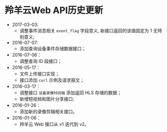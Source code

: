 # 羚羊云Web API历史更新

* 2017-03-03:
    - 调整事件消息相关 `event_flag` 字段意义, 新接口返回的该值固定为 1 无特别意义;
* 2016-07-07:
    - 添加查询设备事件存储数据接口；
* 2016-07-06：
    - 调整查询 ID 段接口；
* 2016-05-17：
    - 文件上传接口实现；
    - 接口添加 `curl` 示例及请求报文；
* 2016-03-17：
    - 调整接口 `设备录像时间轴` 添加返回 HLS 存储的数据；
    - 新增短视频和图片分享接口;
* 2016-01-26：
    - 添加新的录像剪辑相关接口。
* 2016-01-06：
    - 羚羊云 Web 接口从 v1 迭代到 v2。
    

